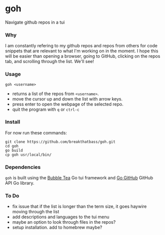 # goh
Navigate github repos in a tui

### Why
I am constantly refering to my github repos and repos from others for code snippets that are relevant to what I'm working on in the moment. I hope this will be easier than opening a browser, going to GitHub, clicking on the repos tab, and scrolling through the list. We'll see!

### Usage
```
goh <username>
```
- returns a list of the repos from `<username>`.
- move the cursor up and down the list with arrow keys.
- press enter to open the webpage of the selected repo.
- quit the program with `q` or `ctrl-c`

### Install
For now run these commands:
```
git clone https://github.com/breakthatbass/goh.git
cd goh
go build
cp goh usr/local/bin/
```

### Dependencies
`goh` is built using the [Bubble Tea](https://github.com/charmbracelet/bubbletea) Go tui framework and [Go GitHub](https://github.com/google/go-github) GitHub API Go library.  

### To Do
- fix issue that if the list is longer than the term size, it goes haywire moving through the list
- add descriptions and languages to the tui menu
- maybe an option to look through files in the repos?
- setup installation. add to homebrew maybe?

